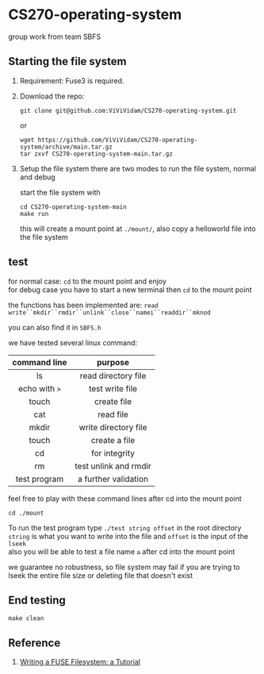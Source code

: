 # CS270-operating-system

group work from team SBFS  

## Starting the file system

1. Requirement: Fuse3 is required.

2. Download the repo:

   ```
   git clone git@github.com:ViViVidam/CS270-operating-system.git
   ```

      or

   ```
   wget https://github.com/ViViVidam/CS270-operating-system/archive/main.tar.gz
   tar zxvf CS270-operating-system-main.tar.gz
   ```

3. Setup the file system
   there are two modes to run the file system, normal and debug

   start the file system with
   ```
   cd CS270-operating-system-main
   make run
   ``` 
   this will create a mount point at `./mount/`, also copy a helloworld file into the file system

## test

   for normal case: `cd` to the mount point and enjoy  
   for debug case you have to start a new terminal then `cd` to the mount point  
   
   the functions has been implemented are:
   `read` `write``mkdir``rmdir``unlink``close``namei``readdir``mknod`  
   
you can also find it in `SBFS.h`

   we have tested several linux command:

| command line  |        purpose        |
|:-------------:|:---------------------:|
|      ls       |  read directory file  |
| echo with `>` |    test write file    |
|     touch     |      create file      |
|      cat      |       read file       |
|     mkdir     | write directory file  |
|     touch     |     create a file     |
|      cd       |     for integrity     |
|      rm       | test unlink and rmdir |
| test program  | a further validation  |

feel free to play with these command lines after cd into the mount point   
   ```
   cd ./mount
   ```

To run the test program type `./test string offset` in the root directory  
`string` is what you want to write into the file and `offset` is the input of the `lseek`  
also you will be able to test a file name `a` after cd into the mount point  

we guarantee no robustness, so file system may fail if you are trying to lseek the entire file size or deleting file that doesn't exist

## End testing
   ```
   make clean
   ```

## Reference

1. [Writing a FUSE Filesystem: a Tutorial](https://www.cs.nmsu.edu/~pfeiffer/fuse-tutorial/)

